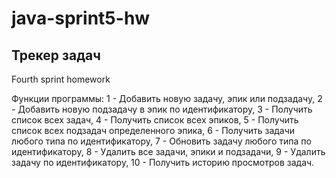 # java-sprint5-hw
## Трекер задач

Fourth sprint homework

Функции программы:
1 - Добавить новую задачу, эпик или подзадачу,
2 - Добавить новую подзадачу в эпик по идентификатору,
3 - Получить список всех задач,
4 - Получить список всех эпиков,
5 - Получить список всех подзадач определенного эпика,
6 - Получить задачи любого типа по идентификатору,
7 - Обновить задачу любого типа по идентификатору,
8 - Удалить все задачи, эпики и подзадачи,
9 - Удалить задачу по идентификатору,
10 - Получить историю просмотров задач.
